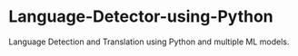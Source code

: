 # Language-Detector-using-Python
Language Detection and Translation using Python and multiple ML models. 
